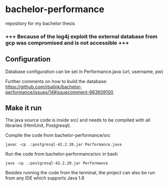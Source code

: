 # bachelor-performance
repository for my bachelor thesis

### +++ Because of the log4j exploit the external database from gcp was compromised and is not accessible +++




## Configuration

Database configuration can be set in Performance.java (url, username, pw)

Further comments on how to build the database:
https://github.com/rbalink/bachelor-performance/issues/14#issuecomment-963609100



## Make it run

The java source code is inside src/ and needs to be compiled with all libraries (HtmlUnit, Postgresql).

Compile the code from bachelor-performance/src

`javac -cp .:postgresql-42.2.20.jar Performance.java`

Run the code from bachelor-performance/src in bash

`java -cp .:postgresql-42.2.20.jar Performance`

Besides running the code from the terminal, the project can also be run from any IDE which supports Java 1.8
